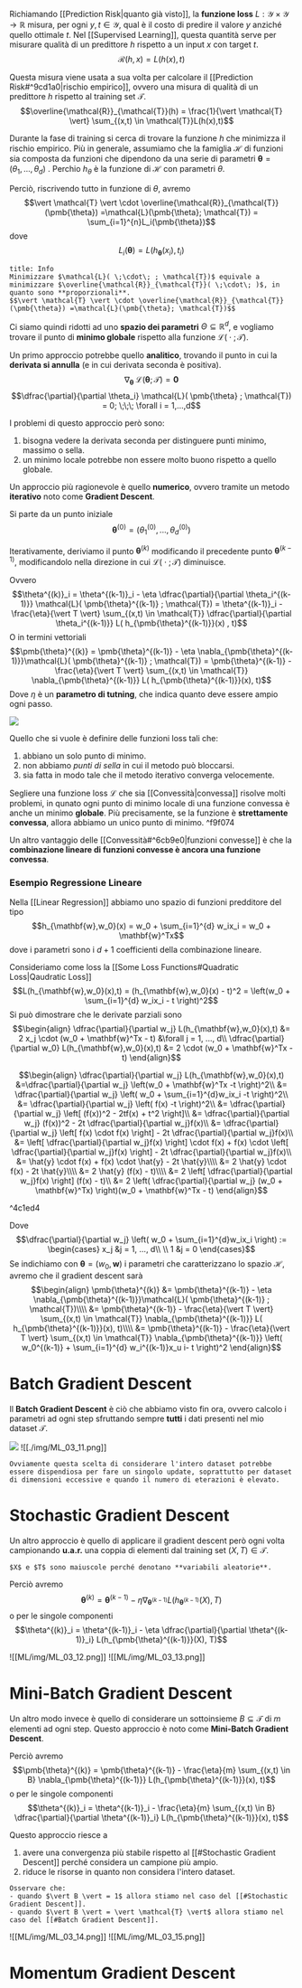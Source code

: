 Richiamando [[Prediction Risk|quanto già visto]], la **funzione loss** $L: \mathcal{Y} \times \mathcal{Y} \to \mathbb{R}$ misura, per ogni $y,t \in \mathcal{Y}$, qual è il costo di predire il valore $y$ anziché quello ottimale $t$.
Nel [[Supervised Learning]], questa quantità serve per misurare qualità di un predittore $h$ rispetto a un input $x$ con target $t$.
$$\mathcal{R}(h,x) = L(h(x),t)$$

Questa misura viene usata a sua volta per calcolare il [[Prediction Risk#^9cd1a0|rischio empirico]], ovvero una misura di qualità di un predittore $h$ rispetto al training set $\mathcal{T}$.
$$\overline{\mathcal{R}}_{\mathcal{T}}(h) = \frac{1}{\vert \mathcal{T} \vert} \sum_{(x,t) \in \mathcal{T}}L(h(x),t)$$

Durante la fase di training si cerca di trovare la funzione $h$ che minimizza il rischio empirico.
Più in generale, assumiamo che la famiglia $\mathcal{H}$ di funzioni sia composta da funzioni che dipendono da una serie di parametri $\pmb{\theta} = (\theta_1, ..., \theta_d)$ .
Perchio $h_{\theta}$ è la funzione di $\mathcal{H}$ con parametri $\theta$.

Perciò, riscrivendo tutto in funzione di $\theta$, avremo $$\vert \mathcal{T} \vert \cdot \overline{\mathcal{R}}_{\mathcal{T}}(\pmb{\theta}) =\mathcal{L}(\pmb{\theta}; \mathcal{T}) = \sum_{i=1}^{n}L_i(\pmb{\theta})$$ dove $$L_i(\pmb{\theta}) = L(h_{\pmb{\theta}}(x_i), t_i)$$

```ad-important
title: Info
Minimizzare $\mathcal{L}( \;\cdot\; ; \mathcal{T})$ equivale a minimizzare $\overline{\mathcal{R}}_{\mathcal{T}}( \;\cdot\; )$, in quanto sono **proporzionali**.
$$\vert \mathcal{T} \vert \cdot \overline{\mathcal{R}}_{\mathcal{T}}(\pmb{\theta}) =\mathcal{L}(\pmb{\theta}; \mathcal{T})$$
```

Ci siamo quindi ridotti ad uno **spazio dei parametri** $\Theta \subseteq \mathbb{R}^d$, e vogliamo trovare il punto di **minimo globale** rispetto alla funzione $\mathcal{L}( \;\cdot\; ; \mathcal{T})$.

Un primo approccio potrebbe quello **analitico**, trovando il punto in cui la **derivata si annulla** (e in cui derivata seconda è positiva).
$$\nabla_{\pmb{\theta}} \;\mathcal{L}( \pmb{\theta} ; \mathcal{T}) = \mathbf{0}$$
$$\dfrac{\partial}{\partial \theta_i} \mathcal{L}( \pmb{\theta} ; \mathcal{T}) = 0; \;\;\; \forall i = 1,...,d$$

I problemi di questo approccio però sono:
1. bisogna vedere la derivata seconda per distinguere punti minimo, massimo o sella.
2. un minimo locale potrebbe non essere molto buono rispetto a quello globale.

Un approccio più ragionevole è quello **numerico**, ovvero tramite un metodo **iterativo** noto come **Gradient Descent**.

Si parte da un punto iniziale $$\pmb{\theta}^{(0)} = (\theta_1^{(0)}, ..., \theta_d^{(0)})$$

Iterativamente, deriviamo il punto $\pmb{\theta}^{(k)}$ modificando il precedente punto $\pmb{\theta}^{(k-1)}$, modificandolo nella direzione in cui $\mathcal{L}( \;\cdot\; ; \mathcal{T})$ diminuisce.

Ovvero $$\theta^{(k)}_i = \theta^{(k-1)}_i - \eta \dfrac{\partial}{\partial \theta_i^{(k-1)}} \mathcal{L}( \pmb{\theta}^{(k-1)} ; \mathcal{T}) = \theta^{(k-1)}_i - \frac{\eta}{\vert T \vert} \sum_{(x,t) \in \mathcal{T}} \dfrac{\partial}{\partial \theta_i^{(k-1)}} L( h_{\pmb{\theta}^{(k-1)}}(x) , t)$$
O in termini vettoriali $$\pmb{\theta}^{(k)} = \pmb{\theta}^{(k-1)} - \eta \nabla_{\pmb{\theta}^{(k-1)}}\mathcal{L}( \pmb{\theta}^{(k-1)} ; \mathcal{T}) = \pmb{\theta}^{(k-1)} - \frac{\eta}{\vert T \vert} \sum_{(x,t) \in \mathcal{T}} \nabla_{\pmb{\theta}^{(k-1)}} L( h_{\pmb{\theta}^{(k-1)}}(x), t)$$
Dove $\eta$ è un **parametro di tutning**, che indica quanto deve essere ampio ogni passo.

![](./img/ML_03_1.png)


Quello che si vuole è definire delle funzioni loss tali che:
1. abbiano un solo punto di minimo.
2. non abbiamo *punti di sella* in cui il metodo può bloccarsi.
3. sia fatta in modo tale che il metodo iterativo converga velocemente.

Segliere una funzione loss $\mathcal{L}$ che sia [[Convessità|convessa]] risolve molti problemi, in qunato ogni punto di minimo locale di una funzione convessa è anche un minimo **globale**.
Più precisamente, se la funzione è **strettamente convessa**, allora abbiamo un unico punto di minimo. ^f9f074

Un altro vantaggio delle [[Convessità#^6cb9e0|funzioni convesse]] è che la **combinazione lineare di funzioni convesse è ancora una funzione convessa**.

### Esempio Regressione Lineare
Nella [[Linear Regression]] abbiamo uno spazio di funzioni predditore del tipo $$h_{\mathbf{w},w_0}(x) = w_0 + \sum_{i=1}^{d} w_ix_i = w_0 + \mathbf{w}^Tx$$ dove i parametri sono i $d+1$ coefficienti della combinazione lineare.

Consideriamo come loss la [[Some Loss Functions#Quadratic Loss|Qaudratic Loss]] $$L(h_{\mathbf{w},w_0}(x),t) = (h_{\mathbf{w},w_0}(x) - t)^2 = \left(w_0 + \sum_{i=1}^{d} w_ix_i - t \right)^2$$
Si può dimostrare che le derivate parziali sono 
$$\begin{align}
\dfrac{\partial}{\partial w_j} L(h_{\mathbf{w},w_0}(x),t) &= 2 x_j \cdot (w_0 + \mathbf{w}^Tx - t) &\forall j = 1, ..., d\\
\dfrac{\partial}{\partial w_0} L(h_{\mathbf{w},w_0}(x),t) &= 2 \cdot (w_0 + \mathbf{w}^Tx - t)
\end{align}$$

$$\begin{align}
\dfrac{\partial}{\partial w_j} L(h_{\mathbf{w},w_0}(x),t)
&=\dfrac{\partial}{\partial w_j} \left(w_0 + \mathbf{w}^Tx -t \right)^2\\
&= \dfrac{\partial}{\partial w_j} \left( w_0 + \sum_{i=1}^{d}w_ix_i -t \right)^2\\
&= \dfrac{\partial}{\partial w_j} \left( f(x) -t \right)^2\\
&= \dfrac{\partial}{\partial w_j} \left[ (f(x))^2 - 2tf(x) + t^2 \right]\\
&= \dfrac{\partial}{\partial w_j} (f(x))^2 - 2t \dfrac{\partial}{\partial w_j}f(x)\\
&= \dfrac{\partial}{\partial w_j} \left[ f(x) \cdot f(x) \right] - 2t \dfrac{\partial}{\partial w_j}f(x)\\
&= \left[ \dfrac{\partial}{\partial w_j}f(x) \right] \cdot f(x) + f(x) \cdot \left[ \dfrac{\partial}{\partial w_j}f(x) \right] - 2t \dfrac{\partial}{\partial w_j}f(x)\\
&= \hat{y} \cdot f(x) + f(x) \cdot \hat{y} - 2t \hat{y}\\\\
&= 2 \hat{y} \cdot f(x) - 2t \hat{y}\\\\
&= 2 \hat{y} (f(x) - t)\\\\
&= 2 \left[ \dfrac{\partial}{\partial w_j}f(x) \right] (f(x) - t)\\
&= 2 \left( \dfrac{\partial}{\partial w_j} (w_0 + \mathbf{w}^Tx) \right)(w_0 + \mathbf{w}^Tx - t)
\end{align}$$

^4c1ed4

Dove $$\dfrac{\partial}{\partial w_j} \left( w_0 + \sum_{i=1}^{d}w_ix_i \right) := \begin{cases}
x_j &j = 1, ..., d\\
\\
1 &j = 0
\end{cases}$$
Se indichiamo con $\pmb{\theta} = (w_0, \mathbf{w})$ i parametri che caratterizzano lo spazio $\mathcal{H}$, avremo che il gradient descent sarà 
$$\begin{align}
\pmb{\theta}^{(k)}
&= \pmb{\theta}^{(k-1)} - \eta \nabla_{\pmb{\theta}^{(k-1)}}\mathcal{L}( \pmb{\theta}^{(k-1)} ; \mathcal{T})\\\\
&= \pmb{\theta}^{(k-1)} - \frac{\eta}{\vert T \vert} \sum_{(x,t) \in \mathcal{T}} \nabla_{\pmb{\theta}^{(k-1)}} L( h_{\pmb{\theta}^{(k-1)}}(x), t)\\\\
&= \pmb{\theta}^{(k-1)} - \frac{\eta}{\vert T \vert} \sum_{(x,t) \in \mathcal{T}} \nabla_{\pmb{\theta}^{(k-1)}} \left( w_0^{(k-1)} + \sum_{i=1}^{d} w_i^{(k-1)}x_u
i- t \right)^2
\end{align}$$

# Batch Gradient Descent
Il **Batch Gradient Descent** è ciò che abbiamo visto fin ora, ovvero calcolo i parametri ad ogni step sfruttando sempre **tutti** i dati presenti nel mio dataset $\mathcal{T}$.

![](./img/ML_03_10.png)
![[./img/ML_03_11.png]]

```ad-attention
Ovviamente questa scelta di considerare l'intero dataset potrebbe essere dispendiosa per fare un singolo update, soprattutto per dataset di dimensioni eccessive e quando il numero di eterazioni è elevato.
```

# Stochastic Gradient Descent
Un altro approccio è quello di applicare il gradient descent però ogni volta campionando **u.a.r.** una coppia di elementi dal training set $(X,T) \in \mathcal{T}$.

```ad-info
$X$ e $T$ sono maiuscole perché denotano **variabili aleatorie**.
```

Perciò avremo $$\pmb{\theta}^{(k)} = \pmb{\theta}^{(k-1)} - \eta \nabla_{\pmb{\theta}^{(k-1)}} L(h_{\pmb{\theta}^{(k-1)}}(X), T)$$ o per le singole componenti $$\theta^{(k)}_i = \theta^{(k-1)}_i - \eta \dfrac{\partial}{\partial \theta^{(k-1)}_i} L(h_{\pmb{\theta}^{(k-1)}}(X), T)$$

![[ML/img/ML_03_12.png]]
![[ML/img/ML_03_13.png]]

# Mini-Batch Gradient Descent
Un altro modo invece è quello di considerare un sottoinsieme $B \subseteq \mathcal{T}$ di $m$ elementi ad ogni step.
Questo approccio è noto come **Mini-Batch Gradient Descent**.

Perciò avremo $$\pmb{\theta}^{(k)} = \pmb{\theta}^{(k-1)} - \frac{\eta}{m} \sum_{(x,t) \in B} \nabla_{\pmb{\theta}^{(k-1)}} L(h_{\pmb{\theta}^{(k-1)}}(x), t)$$ o per le singole componenti $$\theta^{(k)}_i = \theta^{(k-1)}_i - \frac{\eta}{m} \sum_{(x,t) \in B} \dfrac{\partial}{\partial \theta^{(k-1)}_i} L(h_{\pmb{\theta}^{(k-1)}}(x), t)$$

Questo approccio riesce a
1. avere una convergenza più stabile rispetto al [[#Stochastic Gradient Descent]] perché considera un campione più ampio.
2. riduce le risorse in quanto non considera l'intero dataset.

```ad-note
Osservare che:
- quando $\vert B \vert = 1$ allora stiamo nel caso del [[#Stochastic Gradient Descent]].
- quando $\vert B \vert = \vert \mathcal{T} \vert$ allora stiamo nel caso del [[#Batch Gradient Descent]].
```

![[ML/img/ML_03_14.png]]
![[ML/img/ML_03_15.png]]

# Momentum Gradient Descent
